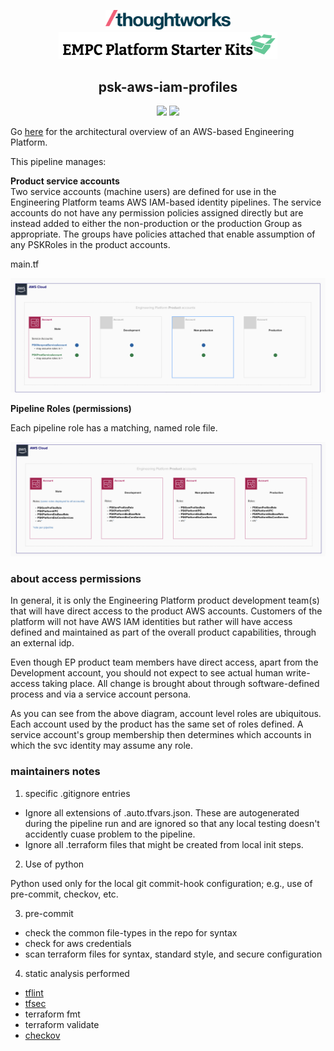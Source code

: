 <div align="center">
	<p>
	<img alt="Thoughtworks Logo" src="https://raw.githubusercontent.com/ThoughtWorks-DPS/static/master/thoughtworks_flamingo_wave.png?sanitize=true" width=200 /><br />
	<img alt="DPS Title" src="https://raw.githubusercontent.com/ThoughtWorks-DPS/static/master/EMPCPlatformStarterKitsImage.png?sanitize=true" width=350/><br />
	<h2>psk-aws-iam-profiles</h2>
	<a href="https://opensource.org/licenses/MIT"><img src="https://img.shields.io/github/license/ThoughtWorks-DPS/lab-iam-profiles"></a> <a href="https://aws.amazon.com"><img src="https://img.shields.io/badge/-deployed-blank.svg?style=social&logo=amazon"></a>
	</p>
</div>

Go [here](https://github.com/ThoughtWorks-DPS/lab-documentation/blob/master/doc/architecture.md) for the architectural overview of an AWS-based Engineering Platform.  

This pipeline manages:  

**Product service accounts**  
Two service accounts (machine users) are defined for use in the Engineering Platform teams AWS IAM-based identity pipelines. The service accounts do not have any permission policies assigned directly but are instead added to either the non-production or the production Group as appropriate. The groups have policies attached that enable assumption of any PSKRoles in the product accounts.  

main.tf  

<div align="center">
	<img alt="architecture1.png" src="https://github.com/ThoughtWorks-DPS/psk-aws-iam-profiles/raw/main/doc/architecture1.png" width=800 />
</div>

**Pipeline Roles (permissions)**  

Each pipeline role has a matching, named role file.  
<div align="center">
	<img alt="architecture2.png" src="https://github.com/ThoughtWorks-DPS/psk-aws-iam-profiles/raw/main/doc/architecture2.png" width=800 />
</div>

### about access permissions  

In general, it is only the Engineering Platform product development team(s) that will have direct access to the product AWS accounts. Customers of the platform will not have AWS IAM identities but rather will have access defined and maintained as part of the overall product capabilities, through an external idp.  

Even though EP product team members have direct access, apart from the Development account, you should not expect to see actual human write-access taking place. All change is brought about through software-defined process and via a service account persona.  

As you can see from the above diagram, account level roles are ubiquitous. Each account used by the product has the same set of roles defined. A service account's group membership then determines which accounts in which the svc identity may assume any role.  

### maintainers notes

1. specific .gitignore entries

* Ignore all extensions of .auto.tfvars.json. These are autogenerated during the pipeline run and are ignored so that any local testing doesn't accidently cuase problem to the pipeline.  
* Ignore all .terraform files that might be created from local init steps.  

2. Use of python  

Python used only for the local git commit-hook configuration; e.g., use of pre-commit, checkov, etc.  

3. pre-commit

* check the common file-types in the repo for syntax
* check for aws credentials
* scan terraform files for syntax, standard style, and secure configuration

4. static analysis performed

* [tflint](https://github.com/terraform-linters/tflint)
* [tfsec](https://github.com/aquasecurity/tfsec)
* terraform fmt
* terraform validate
* [checkov](https://github.com/bridgecrewio/checkov)
